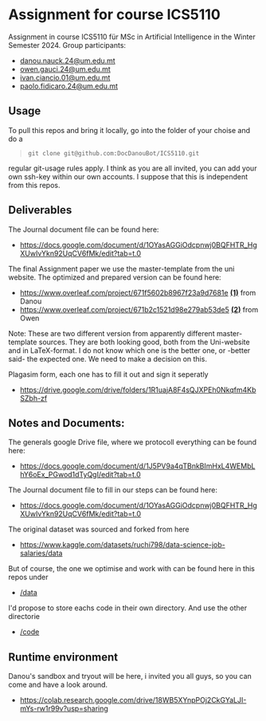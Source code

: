 # Assignment for course ICS5110
Assignment in course ICS5110 für MSc in Artificial Intelligence in the Winter Semester 2024. Group participants:

* danou.nauck.24@um.edu.mt
* owen.gauci.24@um.edu.mt
* ivan.ciancio.01@um.edu.mt
* paolo.fidicaro.24@um.edu.mt


## Usage
To pull this repos and bring it locally, go into the folder of your choise and do a
> `git clone git@github.com:DocDanouBot/ICS5110.git`

regular git-usage rules apply. I think as you are all invited, you can add your own ssh-key within our own accounts. I suppose that this is independent from this repos.

## Deliverables

The Journal document file can be found here:
* https://docs.google.com/document/d/1OYasAGGiOdcpnwj0BQFHTR_HgXUwIvYkn92UqCV6fMk/edit?tab=t.0

The final Assignment paper we use the master-template from the uni website. The optimized and prepared version can be found here:
* https://www.overleaf.com/project/671f5602b8967f23a9d7681e [**(1)**](https://www.overleaf.com/project/671f5602b8967f23a9d7681e) from Danou
* https://www.overleaf.com/project/671b2c1521d98e279ab53de5 [**(2)**](https://www.overleaf.com/project/671b2c1521d98e279ab53de5) from Owen

Note: These are two different version from apparently different master-template sources. They are both looking good, both from the Uni-website and in LaTeX-format. I do not know which one is the better one, or -better said- the expected one. We need to make a decision on this.

Plagasim form, each one has to fill it out and sign it seperatly
* https://drive.google.com/drive/folders/1R1uajA8F4sQJXPEh0Nkqfm4KbSZbh-zf 


## Notes and Documents:

The generals google Drive file, where we protocoll everything can be found here:
* https://docs.google.com/document/d/1J5PV9a4qTBnkBImHxL4WEMbLhY6oEx_PGwod1dTyQgI/edit?tab=t.0

The Journal document file to fill in our steps can be found here:
* https://docs.google.com/document/d/1OYasAGGiOdcpnwj0BQFHTR_HgXUwIvYkn92UqCV6fMk/edit?tab=t.0

The original dataset was sourced and forked from here
* https://www.kaggle.com/datasets/ruchi798/data-science-job-salaries/data

But of course, the one we optimise and work with can be found here in this repos under
* [/data](https://github.com/DocDanouBot/ICS5110/tree/master/data)

I'd propose to store eachs code in their own directory. And use the other directorie
* [/code](https://github.com/DocDanouBot/ICS5110/tree/master/code)

## Runtime environment

Danou's sandbox and tryout will be here, i invited you all guys, so you can come and have a look around.
* https://colab.research.google.com/drive/18WB5XYnpPOj2CkGYaLJI-mYs-rw1r99v?usp=sharing
